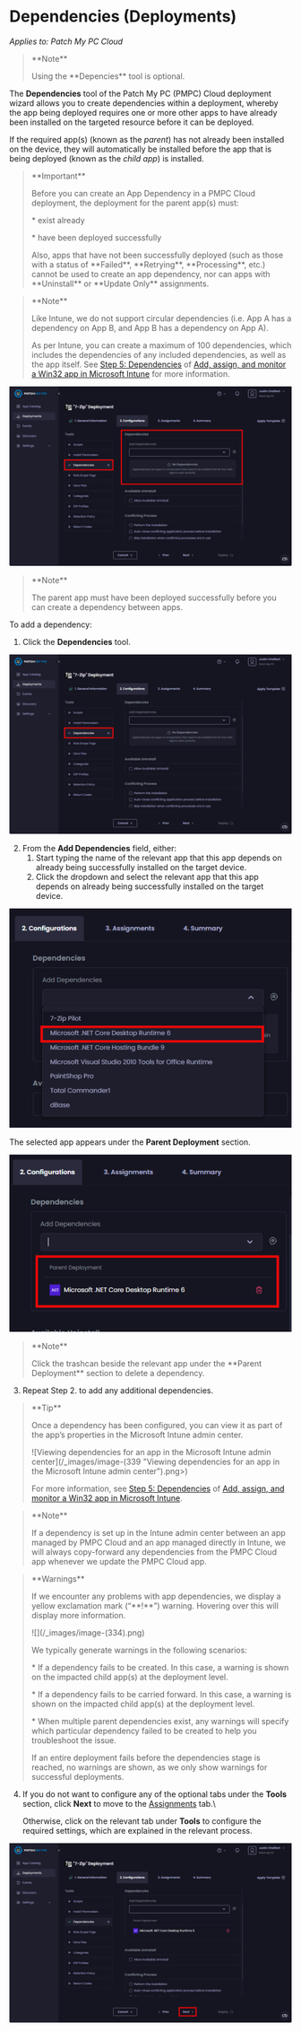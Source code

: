 # Dependencies (Deployments)

_Applies to: Patch My PC Cloud_

<blockquote class="wp-block-quote">
<p>**Note**</p>
<p>Using the **Depencies** tool is optional.</p>
</blockquote>

The **Dependencies** tool of the Patch My PC (PMPC) Cloud deployment wizard allows you to create dependencies within a deployment, whereby the app being deployed requires one or more other apps to have already been installed on the targeted resource before it can be deployed.

If the required app(s) (known as the _parent_) has not already been installed on the device, they will automatically be installed before the app that is being deployed (known as the _child app_) is installed.

<blockquote class="wp-block-quote">
<p>**Important**</p>
<p>Before you can create an App Dependency in a PMPC Cloud deployment, the deployment for the parent app(s) must:</p>
<p>* exist already</p>
<p>* have been deployed successfully</p>
<p>Also, apps that have not been successfully deployed (such as those with a status of **Failed**, **Retrying**, **Processing**, etc.) cannot be used to create an app dependency, nor can apps with **Uninstall** or **Update Only** assignments.</p>
</blockquote>

<blockquote class="wp-block-quote">
<p>**Note**</p>
<p>Like Intune, we do not support circular dependencies (i.e. App A has a dependency on App B, and App B has a dependency on App A).</p>
<p>As per Intune, you can create a maximum of 100 dependencies, which includes the dependencies of any included dependencies, as well as the app itself. See <a href="https://learn.microsoft.com/en-us/mem/intune/apps/apps-win32-add#step-5-dependencies">Step 5: Dependencies</a> of <a href="https://learn.microsoft.com/en-us/mem/intune/apps/apps-win32-add">Add, assign, and monitor a Win32 app in Microsoft Intune</a> for more information.</p>
</blockquote>

!["Dependencies" tool](/_images/image-(88).png "“Dependencies” tool")

<blockquote class="wp-block-quote">
<p>**Note**</p>
<p>The parent app must have been deployed successfully before you can create a dependency between apps.</p>
</blockquote>

To add a dependency:

1. Click the **Dependencies** tool.

![Clicking the "Dependencies" tool](/_images/image-(89).png "Clicking the &#x22;Dependencies&#x22; tool")

2. From the **Add Dependencies** field, either:
   1. Start typing the name of the relevant app that this app depends on already being successfully installed on the target device.
   2. Click the dropdown and select the relevant app that this app depends on already being successfully installed on the target device.

![Selecting the relevant app that this app depends on already being successfully installed on the target device](/_images/image-(90).png "Selecting the relevant app that this app depends on already being successfully installed on the target device")

The selected app appears under the **Parent Deployment** section.

![Selected app appearing under the "Parent Deployment" section](/_images/image-(91).png "Selected app appearing under the “Parent Deployment” section")

<blockquote class="wp-block-quote">
<p>**Note**</p>
<p>Click the trashcan beside the relevant app under the **Parent Deployment** section to delete a dependency.</p>
</blockquote>

3. Repeat Step 2. to add any additional dependencies.

<blockquote class="wp-block-quote">
<p>**Tip**</p>
<p>Once a dependency has been configured, you can view it as part of the app’s properties in the Microsoft Intune admin center.</p>
<p>![Viewing dependencies for an app in the Microsoft Intune admin center](/_images/image-(339 "Viewing dependencies for an app in the Microsoft Intune admin center").png>)</p>
<p>For more information, see <a href="https://learn.microsoft.com/en-us/mem/intune/apps/apps-win32-add#step-5-dependencies">Step 5: Dependencies</a> of <a href="https://learn.microsoft.com/en-us/mem/intune/apps/apps-win32-add">Add, assign, and monitor a Win32 app in Microsoft Intune</a>.</p>
</blockquote>

<blockquote class="wp-block-quote">
<p>**Note**</p>
<p>If a dependency is set up in the Intune admin center between an app managed by PMPC Cloud and an app managed directly in Intune, we will always copy-forward any dependencies from the PMPC Cloud app whenever we update the PMPC Cloud app.</p>
</blockquote>

<blockquote class="wp-block-quote">
<p>**Warnings**</p>
<p>If we encounter any problems with app dependencies, we display a yellow exclamation mark (“**!**”) warning. Hovering over this will display more information.</p>
<p>![](/_images/image-(334).png)</p>
<p>We typically generate warnings in the following scenarios:</p>
<p>* If a dependency fails to be created. In this case, a warning is shown on the impacted child app(s) at the deployment level.</p>
<p>* If a dependency fails to be carried forward. In this case, a warning is shown on the impacted child app(s) at the deployment level.</p>
<p>* When multiple parent dependencies exist, any warnings will specify which particular dependency failed to be created to help you troubleshoot the issue.</p>
<p>If an entire deployment fails before the dependencies stage is reached, no warnings are shown, as we only show warnings for successful deployments.</p>
</blockquote>

4.  If you do not want to configure any of the optional tabs under the **Tools** section, click **Next** to move to the [Assignments](../cloud-assignments-deployment-tab.md) tab.\


    Otherwise, click on the relevant tab under **Tools** to configure the required settings, which are explained in the relevant process.

![Clicking "Next" to move to the "Assignments" page](/_images/image-(92).png "Clicking &#x22;Next&#x22; to move to the &#x22;Assignments&#x22; page")